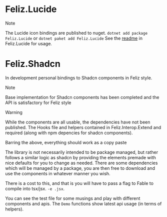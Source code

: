 # Feliz.Lucide

> [!NOTE]
> The Lucide icon bindings are published to nuget.
> `dotnet add package Feliz.Lucide`
> or `dotnet paket add Feliz.Lucide`
> See the [readme](https://github.com/shayanhabibi/Feliz.Shadcn/blob/main/Feliz.Lucide/README.md) in Feliz.Lucide for usage.

# Feliz.Shadcn

In development personal bindings to Shadcn components in Feliz style.

> [!Note]
> Base implementation for Shadcn components has been completed and the API is satisfactory for Feliz style

> [!WARNING]
> While the components are all usable, the dependencies have not been published. The Hooks file and helpers contained in Feliz.Interop.Extend and required (along with npm depencies for shadcn components).
> 
> Barring the above, everything should work as a copy paste

The library is not necessarily intended to be package managed, but rather follows a similar logic as shadcn by providing the elements premade with nice defaults for you to change as needed. There are some dependencies which will be managed by a package, you are then free to download and use the components in whatever manner you wish.

There is a cost to this, and that is you will have to pass a flag to Fable to compile into tsx/jsx. `-e .jsx`.


You can see the test file for some musings and play with different components and apis. The `Demo` functions show latest api usage (in terms of helpers).